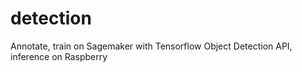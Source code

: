 # detection
Annotate, train on Sagemaker with Tensorflow Object Detection API, inference on Raspberry
